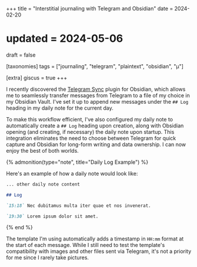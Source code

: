 +++
title = "Interstitial journaling with Telegram and Obsidian"
date = 2024-02-20
# updated = 2024-05-06
draft = false

[taxonomies]
tags = ["journaling", "telegram", "plaintext", "obsidian", "μ"]

[extra]
giscus = true
+++

I recently discovered the [Telegram Sync](https://github.com/soberhacker/obsidian-telegram-sync) plugin for Obsidian, which allows me to seamlessly transfer messages from Telegram to a file of my choice in my Obsidian Vault. I've set it up to append new messages under the `## Log` heading in my daily note for the current day.

To make this workflow efficient, I've also configured my daily note to automatically create a `## Log` heading upon creation, along with Obsidian opening (and creating, if necessary) the daily note upon startup. This integration eliminates the need to choose between Telegram for quick capture and Obsidian for long-form writing and data ownership. I can now enjoy the best of both worlds.

{% admonition(type="note", title="Daily Log Example") %}

Here's an example of how a daily note would look like:

```markdown
... other daily note content

## Log

`15:18` Nec dubitamus multa iter quae et nos invenerat.

`19:30` Lorem ipsum dolor sit amet.
```
{% end %}

The template I'm using automatically adds a timestamp in `HH:mm` format at the start of each message. While I still need to test the template's compatibility with images and other files sent via Telegram, it's not a priority for me since I rarely take pictures.


